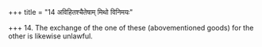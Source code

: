 +++
title = "14 अविहितश्चैतेषाम् मिथो विनिमयः"

+++
14. The exchange of the one of these (abovementioned goods) for the other is likewise unlawful.
